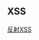 ## XSS

[反射XSS](https://github.com/alo7/web-security-docker/tree/master/back-end/XSS/non-persistent)
